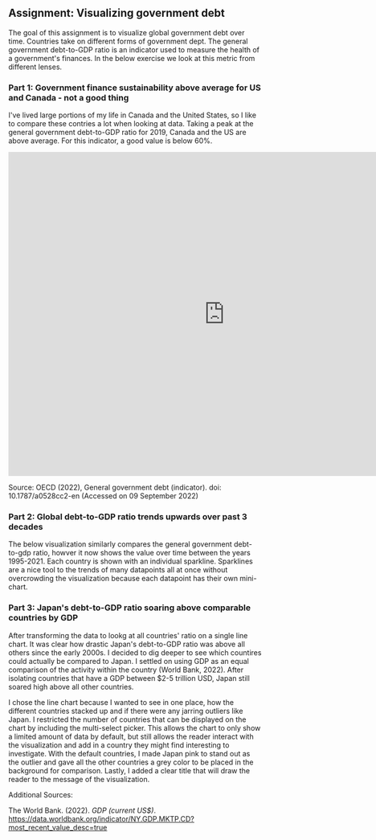 ## Assignment: Visualizing government debt
The goal of this assignment is to visualize global government debt over time. Countries take on different forms of government dept. The general government debt-to-GDP ratio is an indicator used to measure the health of a government's finances. In the below exercise we look at this metric from different lenses.   

### Part 1: Government finance sustainability above average for US and Canada - not a good thing
I've lived large portions of my life in Canada and the United States, so I like to compare these contries a lot when looking at data. Taking a peak at the general government debt-to-GDP ratio for 2019, Canada and the US are above average. For this indicator, a good value is below 60%. 

<iframe src="https://data.oecd.org/chart/6ObY" width="860" height="645" style="border: 0" mozallowfullscreen="true" webkitallowfullscreen="true" allowfullscreen="true"><a href="https://data.oecd.org/chart/6ObY" target="_blank">OECD Chart: General government debt, Total, % of GDP, Annual, 2019</a></iframe>

Source: OECD (2022), General government debt (indicator). doi: 10.1787/a0528cc2-en (Accessed on 09 September 2022)

### Part 2: Global debt-to-GDP ratio trends upwards over past 3 decades
The below visualization similarly compares the general government debt-to-gdp ratio, howver it now shows the value over time between the years 1995-2021. Each country is shown with an individual sparkline. Sparklines are a nice tool to the trends of many datapoints all at once without overcrowding the visualization because each datapoint has their own mini-chart. 

<div class="flourish-embed flourish-chart" data-src="visualisation/11143867"><script src="https://public.flourish.studio/resources/embed.js"></script></div>

### Part 3: Japan's debt-to-GDP ratio soaring above comparable countries by GDP
After transforming the data to lookg at all countries' ratio on a single line chart. It was clear how drastic Japan's debt-to-GDP ratio was above all others since the early 2000s. I decided to dig deeper to see which countires could actually be compared to Japan. I settled on using GDP as an equal comparison of the activity within the country (World Bank, 2022). After isolating countries that have a GDP between $2-5 trillion USD, Japan still soared high above all other countries. 

I chose the line chart because I wanted to see in one place, how the different countries stacked up and if there were any jarring outliers like Japan. I restricted the number of countries that can be displayed on the chart by including the multi-select picker. This allows the chart to only show a limited amount of data by default, but still allows the reader interact with the visualization and add in a country they might find interesting to investigate. With the default countries, I made Japan pink to stand out as the outlier and gave all the other countries a grey color to be placed in the background for comparison. Lastly, I added a clear title that will draw the reader to the message of the visualization. 

<div class="flourish-embed flourish-chart" data-src="visualisation/11143960"><script src="https://public.flourish.studio/resources/embed.js"></script></div>


Additional Sources: 

The World Bank. (2022). _GDP (current US$)_. https://data.worldbank.org/indicator/NY.GDP.MKTP.CD?most_recent_value_desc=true
